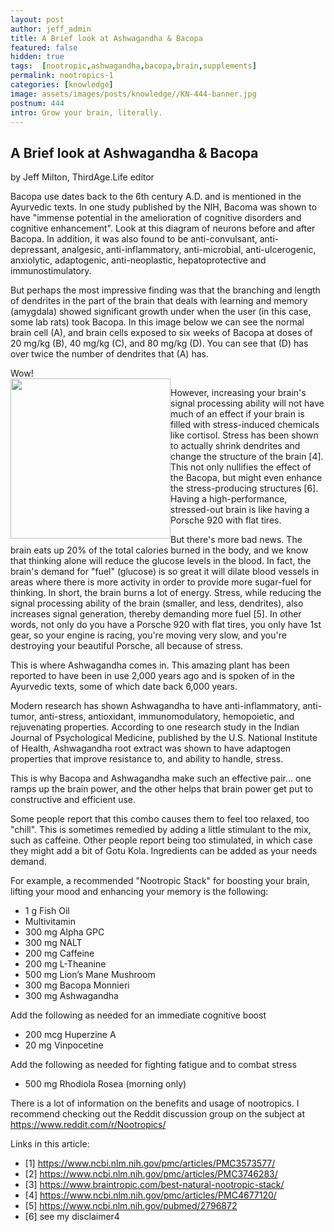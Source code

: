 ```yaml
---
layout: post
author: jeff_admin
title: A Brief look at Ashwagandha & Bacopa
featured: false
hidden: true
tags:  [nootropic,ashwagandha,bacopa,brain,supplements]
permalink: nootropics-1
categories: [knowledge]
image: assets/images/posts/knowledge//KN-444-banner.jpg
postnum: 444
intro: Grow your brain, literally.
---
```


## A Brief look at Ashwagandha  & Bacopa
by Jeff Milton, ThirdAge.Life editor

Bacopa use dates back to the 6th century A.D. and is mentioned in the Ayurvedic texts.  In one study published by the NIH, Bacoma was shown to have "immense potential in the amelioration of cognitive disorders and cognitive enhancement".  Look at this diagram of neurons before and after Bacopa.   In addition, it was also found to be anti-convulsant, anti-depressant, analgesic, anti-inflammatory, anti-microbial, anti-ulcerogenic, anxiolytic, adaptogenic, anti-neoplastic, hepatoprotective and immunostimulatory.

But perhaps the most impressive finding was that the branching and length of dendrites in the part of the brain that deals with learning and memory (amygdala) showed significant growth under when the user (in this case, some lab rats) took Bacopa.  In this image below we can see the normal brain cell (A), and brain cells exposed to six weeks of Bacopa at doses of 20 mg/kg (B), 40 mg/kg (C), and 80 mg/kg (D).  You can see that (D) has over twice the number of dendrites that (A) has.

Wow!  
<img src="{{ site.baseurl }}/assets/images/posts/knowledge/KN-444-insert-01.jpg" style="width:256px;float:left">

However, increasing your brain's signal processing ability will not have much of an effect if your brain is filled with stress-induced chemicals like cortisol.  Stress has been shown to actually shrink dendrites and change the structure of the brain [4].  This not only nullifies the effect of the Bacopa, but might even enhance the stress-producing structures [6].  Having a high-performance, stressed-out brain is like having a Porsche 920 with flat tires.

But there's more bad news. The brain eats up 20% of the total calories burned in the body, and we know that thinking alone will reduce the glucose levels in the blood.  In fact, the brain's demand for "fuel" (glucose) is so great it will dilate blood vessels in areas where there is more activity in order to provide more sugar-fuel for thinking.  In short, the brain burns a lot of energy.  Stress, while reducing the signal processing ability of the brain (smaller, and less, dendrites), also increases signal generation, thereby demanding more fuel [5].  In other words, not only do you have a Porsche 920 with flat tires, you only have 1st gear, so your engine is racing, you're moving very slow, and you're destroying your beautiful Porsche, all because of stress.

This is where Ashwagandha comes in. This amazing plant has been reported to have been in use 2,000 years ago and is spoken of in the Ayurvedic texts, some of which date back 6,000 years.

Modern research has shown Ashwagandha to have anti-inflammatory, anti-tumor, anti-stress, antioxidant, immunomodulatory, hemopoietic, and rejuvenating properties.  According to one research study in the  Indian Journal of Psychological Medicine, published by the U.S. National Institute of Health, Ashwagandha root extract was shown to have adaptogen properties that improve resistance to, and ability to handle, stress.  

This is why Bacopa and Ashwagandha make such an effective pair... one ramps up the brain power, and the other helps that brain power get put to constructive and efficient use.

Some people report that this combo causes them to feel too relaxed, too "chill".  This is sometimes remedied by adding a little stimulant to the mix, such as caffeine.  Other people report being too stimulated, in which case they might add a bit of Gotu Kola.  Ingredients can be added as your needs demand.

For example, a recommended "Nootropic Stack" for boosting your brain, lifting your mood and enhancing your memory is the following:

* 1 g Fish Oil
* Multivitamin
* 300 mg Alpha GPC
* 300 mg NALT
* 200 mg Caffeine
* 200 mg L-Theanine
* 500 mg Lion’s Mane Mushroom
* 300 mg Bacopa Monnieri
* 300 mg Ashwagandha

Add the following as needed for an immediate cognitive boost

* 200 mcg Huperzine A
* 20 mg Vinpocetine

Add the following as needed for fighting fatigue and to combat stress

* 500 mg Rhodiola Rosea (morning only)

There is a lot of information on the benefits and usage of nootropics.  I recommend checking out the Reddit discussion group on the subject at https://www.reddit.com/r/Nootropics/



Links in this article:
* [1] https://www.ncbi.nlm.nih.gov/pmc/articles/PMC3573577/
* [2] https://www.ncbi.nlm.nih.gov/pmc/articles/PMC3746283/
* [3] https://www.braintropic.com/best-natural-nootropic-stack/
* [4] https://www.ncbi.nlm.nih.gov/pmc/articles/PMC4677120/
* [5] https://www.ncbi.nlm.nih.gov/pubmed/2796872
* [6]  see my disclaimer4
